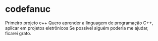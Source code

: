 # codefanuc
Primeiro projeto c++
Quero aprender a linguagem de programação C++, aplicar em projetos eletrônicos
Se possivel alguém poderia me ajudar, ficarei grato.
